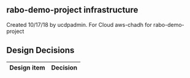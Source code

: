## rabo-demo-project infrastructure

Created 10/17/18 by ucdpadmin. For Cloud aws-chadh for rabo-demo-project


## Design Decisions
| Design item                | Decision|
| :----------------------------------- | :--------------------------------------------------------------------------------|
